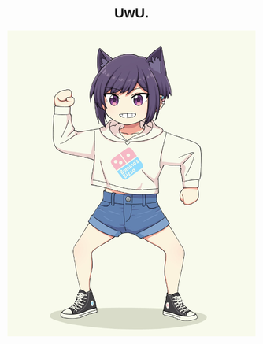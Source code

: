 <h1 align="center" style="font-family: Helvetica">UwU.</h1>

<p align="center">
  <a href="[https://twitter.com/paxiti](Paxiti)">
    <img width="800" src="images/46fae87a978631d56849e8deb8b7efb6.jpg" />
  </a>
</p>
